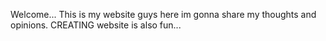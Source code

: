 Welcome...
This is my website guys here im gonna share my thoughts and opinions.
CREATING website is also fun...
